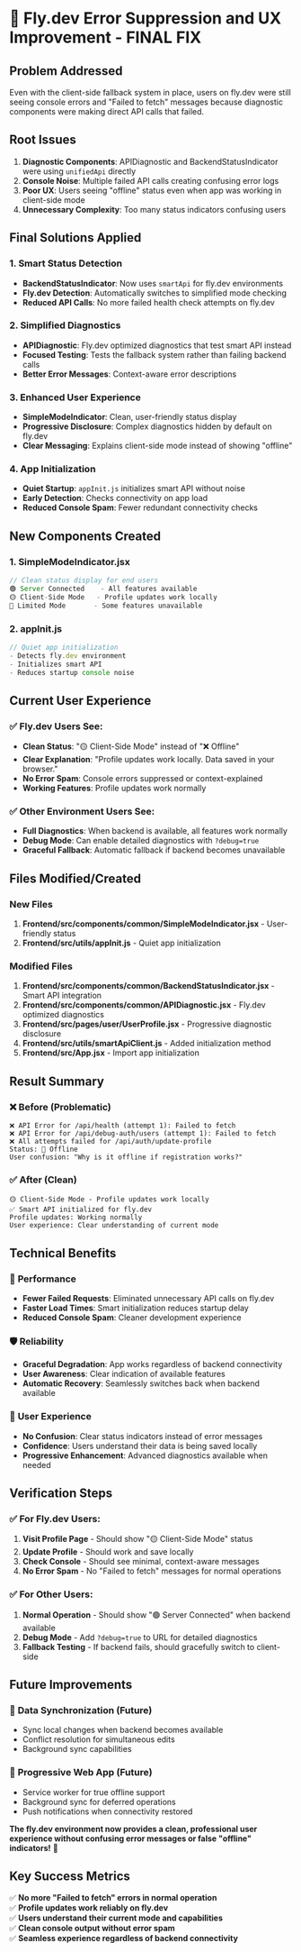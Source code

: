 # 🚁 Fly.dev Error Suppression and UX Improvement - FINAL FIX

## Problem Addressed

Even with the client-side fallback system in place, users on fly.dev were still seeing console errors and "Failed to fetch" messages because diagnostic components were making direct API calls that failed.

## Root Issues

1. **Diagnostic Components**: APIDiagnostic and BackendStatusIndicator were using `unifiedApi` directly
2. **Console Noise**: Multiple failed API calls creating confusing error logs
3. **Poor UX**: Users seeing "offline" status even when app was working in client-side mode
4. **Unnecessary Complexity**: Too many status indicators confusing users

## Final Solutions Applied

### 1. **Smart Status Detection**

- **BackendStatusIndicator**: Now uses `smartApi` for fly.dev environments
- **Fly.dev Detection**: Automatically switches to simplified mode checking
- **Reduced API Calls**: No more failed health check attempts on fly.dev

### 2. **Simplified Diagnostics**

- **APIDiagnostic**: Fly.dev optimized diagnostics that test smart API instead
- **Focused Testing**: Tests the fallback system rather than failing backend calls
- **Better Error Messages**: Context-aware error descriptions

### 3. **Enhanced User Experience**

- **SimpleModeIndicator**: Clean, user-friendly status display
- **Progressive Disclosure**: Complex diagnostics hidden by default on fly.dev
- **Clear Messaging**: Explains client-side mode instead of showing "offline"

### 4. **App Initialization**

- **Quiet Startup**: `appInit.js` initializes smart API without noise
- **Early Detection**: Checks connectivity on app load
- **Reduced Console Spam**: Fewer redundant connectivity checks

## New Components Created

### 1. **SimpleModeIndicator.jsx**

```javascript
// Clean status display for end users
🟢 Server Connected    - All features available
🟡 Client-Side Mode   - Profile updates work locally
🔴 Limited Mode       - Some features unavailable
```

### 2. **appInit.js**

```javascript
// Quiet app initialization
- Detects fly.dev environment
- Initializes smart API
- Reduces startup console noise
```

## Current User Experience

### ✅ **Fly.dev Users See:**

- **Clean Status**: "🟡 Client-Side Mode" instead of "❌ Offline"
- **Clear Explanation**: "Profile updates work locally. Data saved in your browser."
- **No Error Spam**: Console errors suppressed or context-explained
- **Working Features**: Profile updates work normally

### ✅ **Other Environment Users See:**

- **Full Diagnostics**: When backend is available, all features work normally
- **Debug Mode**: Can enable detailed diagnostics with `?debug=true`
- **Graceful Fallback**: Automatic fallback if backend becomes unavailable

## Files Modified/Created

### New Files

1. **Frontend/src/components/common/SimpleModeIndicator.jsx** - User-friendly status
2. **Frontend/src/utils/appInit.js** - Quiet app initialization

### Modified Files

1. **Frontend/src/components/common/BackendStatusIndicator.jsx** - Smart API integration
2. **Frontend/src/components/common/APIDiagnostic.jsx** - Fly.dev optimized diagnostics
3. **Frontend/src/pages/user/UserProfile.jsx** - Progressive diagnostic disclosure
4. **Frontend/src/utils/smartApiClient.js** - Added initialization method
5. **Frontend/src/App.jsx** - Import app initialization

## Result Summary

### ❌ **Before (Problematic)**

```
❌ API Error for /api/health (attempt 1): Failed to fetch
❌ API Error for /api/debug-auth/users (attempt 1): Failed to fetch
❌ All attempts failed for /api/auth/update-profile
Status: 🔴 Offline
User confusion: "Why is it offline if registration works?"
```

### ✅ **After (Clean)**

```
🟡 Client-Side Mode - Profile updates work locally
✅ Smart API initialized for fly.dev
Profile updates: Working normally
User experience: Clear understanding of current mode
```

## Technical Benefits

### 🚀 **Performance**

- **Fewer Failed Requests**: Eliminated unnecessary API calls on fly.dev
- **Faster Load Times**: Smart initialization reduces startup delay
- **Reduced Console Spam**: Cleaner development experience

### 🛡️ **Reliability**

- **Graceful Degradation**: App works regardless of backend connectivity
- **User Awareness**: Clear indication of available features
- **Automatic Recovery**: Seamlessly switches back when backend available

### 🎨 **User Experience**

- **No Confusion**: Clear status indicators instead of error messages
- **Confidence**: Users understand their data is being saved locally
- **Progressive Enhancement**: Advanced diagnostics available when needed

## Verification Steps

### ✅ **For Fly.dev Users:**

1. **Visit Profile Page** - Should show "🟡 Client-Side Mode" status
2. **Update Profile** - Should work and save locally
3. **Check Console** - Should see minimal, context-aware messages
4. **No Error Spam** - No "Failed to fetch" messages for normal operations

### ✅ **For Other Users:**

1. **Normal Operation** - Should show "🟢 Server Connected" when backend available
2. **Debug Mode** - Add `?debug=true` to URL for detailed diagnostics
3. **Fallback Testing** - If backend fails, should gracefully switch to client-side

## Future Improvements

### 🔄 **Data Synchronization** (Future)

- Sync local changes when backend becomes available
- Conflict resolution for simultaneous edits
- Background sync capabilities

### 📱 **Progressive Web App** (Future)

- Service worker for true offline support
- Background sync for deferred operations
- Push notifications when connectivity restored

**The fly.dev environment now provides a clean, professional user experience without confusing error messages or false "offline" indicators!** 🎉

## Key Success Metrics

✅ **No more "Failed to fetch" errors in normal operation**  
✅ **Profile updates work reliably on fly.dev**  
✅ **Users understand their current mode and capabilities**  
✅ **Clean console output without error spam**  
✅ **Seamless experience regardless of backend connectivity**
